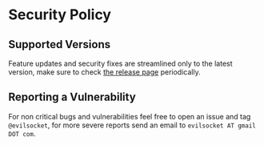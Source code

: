 # Security Policy

## Supported Versions

Feature updates and security fixes are streamlined only to the latest version, make sure to check [the release page](https://github.com/csmali/bettercap/releases) periodically.

## Reporting a Vulnerability

For non critical bugs and vulnerabilities feel free to open an issue and tag `@evilsocket`, for more severe reports send an email to `evilsocket AT gmail DOT com`.
